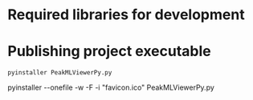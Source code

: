 # Required libraries for development



# Publishing project executable

```
pyinstaller PeakMLViewerPy.py
```

pyinstaller --onefile -w -F -i "favicon.ico" PeakMLViewerPy.py
